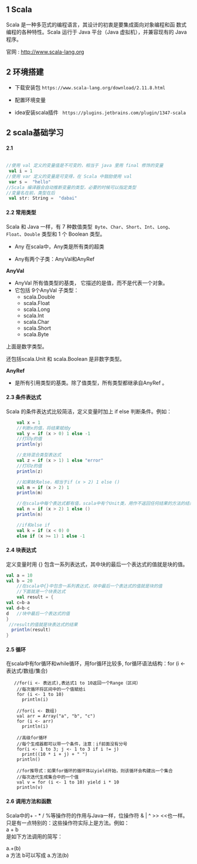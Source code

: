 ## 1 Scala

Scala 是一种多范式的编程语言，其设计的初衷是要集成面向对象编程和函
数式编程的各种特性。Scala 运行于 Java 平台（Java 虚拟机），并兼容现有的
Java 程序。

官网 : http://www.scala-lang.org

## 2 环境搭建

* 下载安装包
`https://www.scala-lang.org/download/2.11.8.html`

* 配置环境变量

* idea安装scala插件
` https://plugins.jetbrains.com/plugin/1347-scala`

## 2 scala基础学习

#### 2.1 

``` scala 声明变量

//使用 val 定义的变量值是不可变的，相当于 java 里用 final 修饰的变量
 val i = 1
//使用 var 定义的变量是可变得，在 Scala 中鼓励使用 val
 var s =  "hello"
//Scala 编译器会自动推断变量的类型，必要的时候可以指定类型
//变量名在前，类型在后
 val str: String =  "dabai"
```
#### 2.2 常用类型

Scala 和 Java 一样，有 7 种数值类型` Byte`、`Char`、`Short`、`Int`、`Long`、`Float`、`Double`
类型和 1 个 Boolean 类型。

*  Any
  在scala中，Any类是所有类的超类
  
* Any有两个子类：AnyVal和AnyRef

 __AnyVal__
* AnyVal 所有值类型的基类， 它描述的是值，而不是代表一个对象。 
* 它包括 9个AnyVal 子类型：
	* scala.Double 
	* scala.Float 
	* scala.Long 
	* scala.Int 
	* scala.Char 
	* scala.Short 
	* scala.Byte 

上面是数字类型。

还包括scala.Unit 和 scala.Boolean 是非数字类型。


 __AnyRef__
*	是所有引用类型的基类。除了值类型，所有类型都继承自AnyRef 。


#### 2.3 条件表达式

Scala 的条件表达式比较简洁，定义变量时加上 if else 判断条件。例如：

``` scala
    val x = 1
    //判断x的值，将结果赋给y
    val y = if (x > 0) 1 else -1
    //打印y的值
    println(y)

    //支持混合类型表达式
    val z = if (x > 1) 1 else "error"
    //打印z的值
    println(z)

    //如果缺失else，相当于if (x > 2) 1 else ()
    val m = if (x > 2) 1
    println(m)

    //在scala中每个表达式都有值，scala中有个Unit类，用作不返回任何结果的方法的结果类型,相当于Java中的void，Unit只有一个实例值，写成()。
    val n = if (x > 2) 1 else ()
    println(n)

    //if和else if
    val k = if (x < 0) 0
    else if (x >= 1) 1 else -1

```

#### 2.4 块表达式

定义变量时用 {} 包含一系列表达式，其中块的最后一个表达式的值就是块的值。

``` scala
val a = 10
val b = 20
    //在scala中{}中包含一系列表达式，块中最后一个表达式的值就是块的值
    //下面就是一个块表达式
    val result = {
val c=b-a
val d=b-c
d   //块中最后一个表达式的值
}
 //result的值就是块表达式的结果
  println(result)
}
```

#### 2.5  循环

在scala中有for循环和while循环，用for循环比较多, 
for循环语法结构：for (i <- 表达式/数组/集合)

``` scla
   //for(i <- 表达式),表达式1 to 10返回一个Range（区间）
    //每次循环将区间中的一个值赋给i
    for (i <- 1 to 10)
      println(i)

    //for(i <- 数组)
    val arr = Array("a", "b", "c")
    for (i <- arr)
      println(i)

    //高级for循环
    //每个生成器都可以带一个条件，注意：if前面没有分号
    for(i <- 1 to 3; j <- 1 to 3 if i != j)
      print((10 * i + j) + " ")
    println()

    //for推导式：如果for循环的循环体以yield开始，则该循环会构建出一个集合
    //每次迭代生成集合中的一个值
    val v = for (i <- 1 to 10) yield i * 10
    println(v)
```

#### 2.6 调用方法和函数
 Scala中的+ - * / %等操作符的作用与Java一样，位操作符 & | ^ >> <<也一样。只是有一点特别的：这些操作符实际上是方法。例如： <br>
  a + b<br>
是如下方法调用的简写：

a.+(b)<br>
a 方法 b可以写成 a.方法(b)



